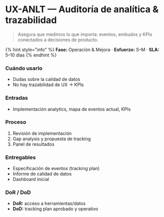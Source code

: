 # UX-ANLT — Auditoría de analítica & trazabilidad

> Asegura que medimos lo que importa: eventos, embudos y KPIs conectados a decisiones de producto.

{% hint style="info" %}
**Fase:** Operación & Mejora · **Esfuerzo:** S–M · **SLA:** 5–10 días
{% endhint %}

### Cuándo usarlo

* Dudas sobre la calidad de datos
* No hay trazabilidad de UX → KPIs

### Entradas

* Implementación analytics, mapa de eventos actual, KPIs

### Proceso

1. Revisión de implementación
2. Gap analysis y propuesta de tracking
3. Panel de resultados

### Entregables

* Especificación de eventos (tracking plan)
* Informe de calidad de datos
* Dashboard inicial

### DoR / DoD

* **DoR:** acceso a herramientas/datos
* **DoD:** tracking plan aprobado y operativo
